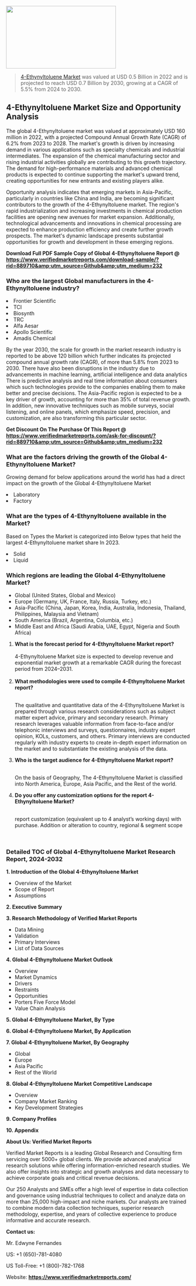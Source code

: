 <img src="https://ffe5etoiles.com/wp-content/uploads/2024/12/MST1-300x171.png" alt="" width="300" height="171" class="alignnone size-medium wp-image-20088" /><blockquote><p><p><a href="https://www.verifiedmarketreports.com/download-sample/?rid=889710&utm_source=Github&utm_medium=232" target="_blank">4-Ethynyltoluene Market</a> was valued at USD 0.5 Billion in 2022 and is projected to reach USD 0.7 Billion by 2030, growing at a CAGR of 5.5% from 2024 to 2030.</p></blockquote><p><h2>4-Ethynyltoluene Market Size and Opportunity Analysis</h2><p>The global 4-Ethynyltoluene market was valued at approximately USD 160 million in 2022, with a projected Compound Annual Growth Rate (CAGR) of 6.2% from 2023 to 2028. The market's growth is driven by increasing demand in various applications such as specialty chemicals and industrial intermediates. The expansion of the chemical manufacturing sector and rising industrial activities globally are contributing to this growth trajectory. The demand for high-performance materials and advanced chemical products is expected to continue supporting the market's upward trend, creating opportunities for new entrants and existing players alike.</p><p>Opportunity analysis indicates that emerging markets in Asia-Pacific, particularly in countries like China and India, are becoming significant contributors to the growth of the 4-Ethynyltoluene market. The region's rapid industrialization and increasing investments in chemical production facilities are opening new avenues for market expansion. Additionally, technological advancements and innovations in chemical processing are expected to enhance production efficiency and create further growth prospects. The market's dynamic landscape presents substantial opportunities for growth and development in these emerging regions.</p></p><p class=""><strong>Download Full PDF Sample Copy of Global 4-Ethynyltoluene Report @ <a href="https://www.verifiedmarketreports.com/download-sample/?rid=889710&amp;utm_source=Github&amp;utm_medium=232" target="_blank">https://www.verifiedmarketreports.com/download-sample/?rid=889710&amp;utm_source=Github&amp;utm_medium=232</a></strong></p><h3 id="" class="">Who are the largest Global manufacturers in the 4-Ethynyltoluene industry?</h3><p><li>Frontier Scientific</li><li> TCI</li><li> Biosynth</li><li> TRC</li><li> Alfa Aesar</li><li> Apollo Scientific</li><li> Amadis Chemical</li></p><div class=""><div class="" dir="" data-message-author-role="" data-message-id="" data-message-model-slug=""><div class=""><div class=""><div class=""><div class="" dir="" data-message-author-role="" data-message-id="" data-message-model-slug=""><div class=""><div class=""><p>By the year 2030, the scale for growth in the market research industry is reported to be above 120 billion which further indicates its projected compound annual growth rate (CAGR), of more than 5.8% from 2023 to 2030. There have also been disruptions in the industry due to advancements in machine learning, artificial intelligence and data analytics There is predictive analysis and real time information about consumers which such technologies provide to the companies enabling them to make better and precise decisions. The Asia-Pacific region is expected to be a key driver of growth, accounting for more than 35% of total revenue growth. In addition, new innovative techniques such as mobile surveys, social listening, and online panels, which emphasize speed, precision, and customization, are also transforming this particular sector.</p><p><strong>Get Discount On The Purchase Of This Report @&nbsp; <a href="https://www.verifiedmarketreports.com/ask-for-discount/?rid=889710&amp;utm_source=Github&amp;utm_medium=232" target="_blank">https://www.verifiedmarketreports.com/ask-for-discount/?rid=889710&amp;utm_source=Github&amp;utm_medium=232</a></strong></p></div></div></div></div></div></div></div></div><h3 id="" class="">What are the factors driving the growth of the Global 4-Ethynyltoluene Market?</h3><p id="" class="">Growing demand for below applications around the world has had a direct impact on the growth of the Global 4-Ethynyltoluene Market</p><p id="" class=""><li>Laboratory</li><li> Factory</li></p><h3 id="" class="">What are the types of 4-Ethynyltoluene available in the Market?</h3><p id="" class="">Based on Types the Market is categorized into Below types that held the largest 4-Ethynyltoluene market share In 2023.</p><p id="" class=""><li>Solid</li><li> Liquid</li></p><h3 id="" class="">Which regions are leading the Global 4-Ethynyltoluene Market?</h3><ul><li>Global (United States, Global and Mexico)</li><li>Europe (Germany, UK, France, Italy, Russia, Turkey, etc.)</li><li>Asia-Pacific (China, Japan, Korea, India, Australia, Indonesia, Thailand, Philippines, Malaysia and Vietnam)</li><li>South America (Brazil, Argentina, Columbia, etc.)</li><li>Middle East and Africa (Saudi Arabia, UAE, Egypt, Nigeria and South Africa)</li></ul><p><ol><li><strong>What is the forecast period for 4-Ethynyltoluene Market report?<br /></strong><br /><span data-sheets-root="1" data-sheets-value="{&quot;1&quot;:2,&quot;2&quot;:&quot;XXXX size is expected to develop revenue and exponential market growth at a remarkable CAGR during the forecast period from 2024&ndash;2030.&quot;}" data-sheets-userformat="{&quot;2&quot;:12674,&quot;4&quot;:{&quot;1&quot;:2,&quot;2&quot;:16776960},&quot;10&quot;:2,&quot;11&quot;:0,&quot;15&quot;:&quot;Arial&quot;,&quot;16&quot;:12}">4-Ethynyltoluene Market size is expected to develop revenue and exponential market growth at a remarkable CAGR during the forecast period from 2024&ndash;2031.</span><br /><br /></li><li><strong>What methodologies were used to compile 4-Ethynyltoluene Market report?<br /><br /></strong><p>The qualitative and quantitative data of the&nbsp;4-Ethynyltoluene Market is prepared through various research considerations such as subject matter expert advice, primary and secondary research. Primary research leverages valuable information from face-to-face and/or telephonic interviews and surveys, questionnaires, industry expert opinion, KOLs, customers, and others. Primary interviews are conducted regularly with industry experts to create in-depth expert information on the market and to substantiate the existing analysis of the data.&nbsp;</p></li><li><strong>Who is the target audience for 4-Ethynyltoluene Market report?<br /><br /></strong><p>On the basis of Geography, The&nbsp;4-Ethynyltoluene Market is classified into North America, Europe, Asia Pacific, and the Rest of the world.</p></li><li><strong>Do you offer any customization options for the report 4-Ethynyltoluene Market?<br /><br /></strong><p>report customization (equivalent up to 4 analyst&rsquo;s working days) with purchase. Addition or alteration to country, regional &amp; segment scope</p><p>&nbsp;</p></li></ol></p><h3 id="" class="">Detailed TOC of Global 4-Ethynyltoluene Market Research Report, 2024-2032</h3><p id="" class=""><strong>1. Introduction of the Global 4-Ethynyltoluene Market</strong></p><ul><li>Overview of the Market</li><li>Scope of Report</li><li>Assumptions</li></ul><p id="" class=""><strong>2. Executive Summary</strong></p><p id="" class=""><strong>3. Research Methodology of&nbsp;Verified Market Reports</strong></p><ul><li>Data Mining</li><li>Validation</li><li>Primary Interviews</li><li>List of Data Sources</li></ul><p id="" class=""><strong>4. Global 4-Ethynyltoluene Market Outlook</strong></p><ul><li>Overview</li><li>Market Dynamics</li><li>Drivers</li><li>Restraints</li><li>Opportunities</li><li>Porters Five Force Model</li><li>Value Chain Analysis</li></ul><p id="" class=""><strong>5. Global 4-Ethynyltoluene Market, By&nbsp;Type</strong></p><p id="" class=""><strong>6. Global 4-Ethynyltoluene Market, By Application</strong></p><p id="" class=""><strong>7. Global 4-Ethynyltoluene Market, By Geography</strong></p><ul><li>Global</li><li>Europe</li><li>Asia Pacific</li><li>Rest of the World</li></ul><p id="" class=""><strong>8. Global 4-Ethynyltoluene Market Competitive Landscape</strong></p><ul><li>Overview</li><li>Company Market Ranking</li><li>Key Development Strategies</li></ul><p id="" class=""><strong>9. Company Profiles</strong></p><p id="" class=""><strong>10. Appendix</strong></p><p id="" class=""><strong>About Us: Verified Market Reports</strong></p><p id="" class="">Verified Market Reports is a leading Global Research and Consulting firm servicing over 5000+ global clients. We provide advanced analytical research solutions while offering information-enriched research studies. We also offer insights into strategic and growth analyses and data necessary to achieve corporate goals and critical revenue decisions.</p><p id="" class="">Our 250 Analysts and SMEs offer a high level of expertise in data collection and governance using industrial techniques to collect and analyze data on more than 25,000 high-impact and niche markets. Our analysts are trained to combine modern data collection techniques, superior research methodology, expertise, and years of collective experience to produce informative and accurate research.</p><p id="" class=""><strong>Contact us:</strong></p><p id="" class="">Mr. Edwyne Fernandes</p><p id="" class="">US: +1 (650)-781-4080</p><p id="" class="">US Toll-Free: +1 (800)-782-1768</p><p id="" class="">Website: <a target="" data-test-app-aware-link=""><strong>https://www.verifiedmarketreports.com/</strong></a></p>
